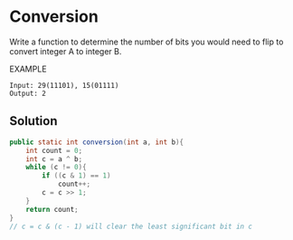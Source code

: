 # Conversion

Write a function to determine the number of bits you would need to flip to convert integer A to integer B.

EXAMPLE

    Input: 29(11101), 15(01111)
    Output: 2

## Solution

```java
public static int conversion(int a, int b){
    int count = 0;
    int c = a ^ b;
    while (c != 0){
        if ((c & 1) == 1)
            count++;
        c = c >> 1;
    }
    return count;
}
// c = c & (c - 1) will clear the least significant bit in c
```